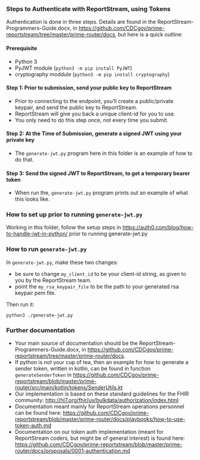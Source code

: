 ### Steps to Authenticate with ReportStream, using Tokens

Authentication is done in three steps.   Details are found in the ReportStream-Programmers-Guide.docx, in https://github.com/CDCgov/prime-reportstream/tree/master/prime-router/docs, but here is a quick outline:

#### Prerequisite
- Python 3
- PyJWT module (`python3 -m pip install PyJWT`)
- cryptography moddule (`python3 -m pip install cryptography`)

#### Step 1:  Prior to submission, send your public key to ReportStream

- Prior to connecting to the endpoint, you’ll create a public/private keypair, and send the public key to ReportStream.
- ReportStream will give you back a unique client-id for you to use.
- You only need to do this step once, not every time you submit. 

#### Step 2:  At the Time of Submission, generate a signed JWT using your private key

- The `generate-jwt.py` program here in this folder is an example of how to do that.

#### Step 3:  Send the signed JWT to ReportStream, to get a temporary bearer token

- When run the, `generate-jwt.py` program prints out an example of what this looks like.

### How to set up prior to running `generate-jwt.py`

Working in this folder, follow the setup steps in
      https://auth0.com/blog/how-to-handle-jwt-in-python/
prior to running generate-jwt.py

### How to run `generate-jwt.py`

In `generate-jwt.py`, make these two changes:
- be sure to change `my_client_id` to be your client-id string, as given to you by the ReportStream team.
- point the `my_rsa_keypair_file` to be the path to your generated rsa keypair pem file.

Then run it:

```
python3 ./generate-jwt.py
```

### Further documentation

- Your main source of documentation should be the ReportStream-Programmers-Guide.docx, in https://github.com/CDCgov/prime-reportstream/tree/master/prime-router/docs.
- If python is not your cup of tea, then an example for how to generate a sender token, written in kotlin, can be found in function `generateSenderToken` in https://github.com/CDCgov/prime-reportstream/blob/master/prime-router/src/main/kotlin/tokens/SenderUtils.kt
- Our implementation is based on these standard guidelines for the FHIR community:  http://hl7.org/fhir/uv/bulkdata/authorization/index.html
- Documentation meant mainly for ReportStream operations personnel can be found here:  https://github.com/CDCgov/prime-reportstream/blob/master/prime-router/docs/playbooks/how-to-use-token-auth.md
- Documentation on our token auth implementation (meant for ReportStream coders, but might be of general interest) is found here:  https://github.com/CDCgov/prime-reportstream/blob/master/prime-router/docs/proposals/0001-authentication.md



